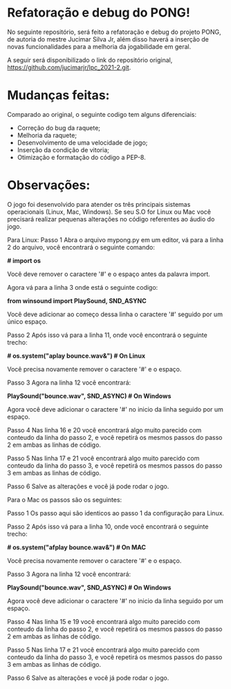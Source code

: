 # Refatoração e debug do PONG!
No seguinte repositório, será feito a refatoração e debug do projeto PONG, de autoria do mestre Jucimar Silva Jr, 
além disso haverá a inserção de novas funcionalidades para a melhoria da jogabilidade em geral.

A seguir será disponibilizado o link do repositório original, https://github.com/jucimarjr/lpc_2021-2.git.

# Mudanças feitas:
Comparado ao original, o seguinte codigo tem alguns diferenciais:
- Correção do bug da raquete;
- Melhoria da raquete;
- Desenvolvimento de uma velocidade de jogo;
- Inserção da condição de vitoria; 
- Otimização e formatação do código a PEP-8.

# Observações:
O jogo foi desenvolvido para atender os três principais sistemas operacionais (Linux, Mac, Windows). Se seu S.O for Linux ou Mac você precisará realizar pequenas alterações no código referentes ao áudio do jogo.

Para Linux:
Passo 1
Abra o arquivo mypong.py em um editor, vá para a linha 2 do arquivo, você encontrará o seguinte comando:

**\# import os**

Você deve remover o caractere '#' e o espaço antes da palavra import.

Agora vá para a linha 3 onde está o seguinte codigo:

**from winsound import PlaySound, SND_ASYNC**

Você deve adicionar ao começo dessa linha o caractere '#' seguido por um único espaço.

Passo 2
Após isso vá para a linha 11, onde você encontrará o seguinte trecho:

**\# os.system("aplay bounce.wav&")  # On Linux**

Você precisa novamente remover o caractere '#' e o espaço.

Passo 3
Agora na linha 12 você encontrará:

**PlaySound("bounce.wav", SND_ASYNC)  # On Windows**

Agora você deve adicionar o caractere '#' no inicio da linha seguido por um espaço.

Passo 4
Nas linha 16 e 20 você encontrará algo muito parecido com conteudo da linha do passo 2, e você repetirá os mesmos passos do passo 2 em ambas as linhas de código.

Passo 5
Nas linha 17 e 21 você encontrará algo muito parecido com conteudo da linha do passo 3, e você repetirá os mesmos passos do passo 3 em ambas as linhas de código.

Passo 6
Salve as alterações e você já pode rodar o jogo.

Para o Mac os passos são os seguintes:

Passo 1
Os passo aqui são identicos ao passo 1 da configuração para Linux.

Passo 2
Após isso vá para a linha 10, onde você encontrará o seguinte trecho:

**\# os.system("afplay bounce.wav&")  # On MAC**

Você precisa novamente remover o caractere '#' e o espaço.

Passo 3
Agora na linha 12 você encontrará:

**PlaySound("bounce.wav", SND_ASYNC)  # On Windows**

Agora você deve adicionar o caractere '#' no inicio da linha seguido por um espaço.

Passo 4
Nas linha 15 e 19 você encontrará algo muito parecido com conteudo da linha do passo 2, e você repetirá os mesmos passos do passo 2 em ambas as linhas de código.

Passo 5
Nas linha 17 e 21 você encontrará algo muito parecido com conteudo da linha do passo 3, e você repetirá os mesmos passos do passo 3 em ambas as linhas de código.

Passo 6
Salve as alterações e você já pode rodar o jogo.
